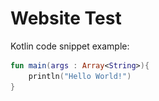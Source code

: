 # Website Test

Kotlin code snippet example:

```kotlin
fun main(args : Array<String>){
    println("Hello World!")
}
```

<script>
document.onreadystatechange = function() {
     if (document.readyState === 'complete') {
	document.getElementById("sidebar").innerHTML = '<section id="sidebar-content"><p><img id="profilepic" src="https://raw.githubusercontent.com/lucaardito/lucaardito.github.io/master/luca.png"/></p><p>Research topics<ul><li>Android</li><li>GUI Testing</li><li>Energy Awareness</li><li>Green Software</li></ul></p><section>';
     }
};
</script>

